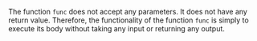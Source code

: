 The function `func` does not accept any parameters. It does not have any return value. Therefore, the functionality of the function `func` is simply to execute its body without taking any input or returning any output.